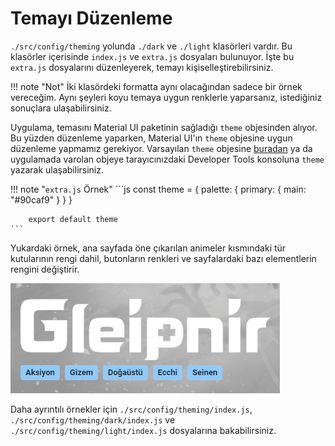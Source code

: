 # Temayı Düzenleme

`./src/config/theming` yolunda `./dark` ve `./light` klasörleri vardır. Bu klasörler içerisinde `index.js` ve `extra.js` dosyaları bulunuyor. İşte bu `extra.js` dosyalarını düzenleyerek, temayı kişiselleştirebilirsiniz.

!!! note "Not"
    İki klasördeki formatta aynı olacağından sadece bir örnek vereceğim. Aynı şeyleri koyu temaya uygun renklerle yaparsanız, istediğiniz sonuçlara ulaşabilirsiniz.

Uygulama, temasını Material UI paketinin sağladığı `theme` objesinden alıyor. Bu yüzden düzenleme yaparken, Material UI'ın `theme` objesine uygun düzenleme yapmamız gerekiyor. Varsayılan `theme` objesine [buradan](https://material-ui.com/customization/default-theme/) ya da uygulamada varolan objeye tarayıcınızdaki Developer Tools konsoluna `theme` yazarak ulaşabilirsiniz.

!!! note "`extra.js` Örnek"
    ```js
        const theme = {
            palette: {
                primary: {
                    main: "#90caf9"
                }
            }
        }

        export default theme
    ```

Yukardaki örnek, ana sayfada öne çıkarılan animeler kısmındaki tür kutularının rengi dahil, butonların renkleri ve sayfalardaki bazı elementlerin rengini değiştirir.

![Tema Örnek 1](/assets/images/TemaOrnek1.png)

Daha ayrıntılı örnekler için `./src/config/theming/index.js`, `./src/config/theming/dark/index.js` ve `./src/config/theming/light/index.js` dosyalarına bakabilirsiniz.
